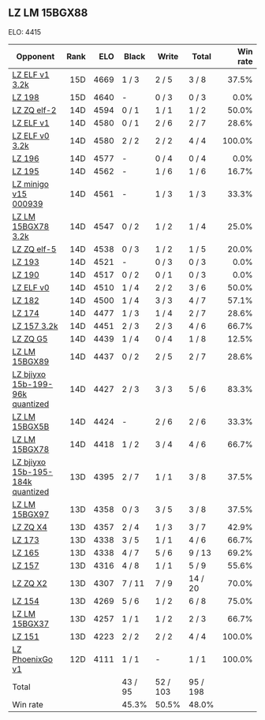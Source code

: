 ## LZ LM 15BGX88 ##

ELO: 4415

Opponent | Rank | ELO | Black | Write | Total | Win rate
---------|-----:|----:|-------|-------|-------|-------:
[LZ ELF v1 3.2k](LZ%20ELF%20v1%203.2k.md) | 15D | 4669 | 1 / 3 | 2 / 5 | 3 / 8 | 37.5%
[LZ 198](LZ%20198.md) | 15D | 4640 | - | 0 / 3 | 0 / 3 | 0.0%
[LZ ZQ elf-2](LZ%20ZQ%20elf-2.md) | 14D | 4594 | 0 / 1 | 1 / 1 | 1 / 2 | 50.0%
[LZ ELF v1](LZ%20ELF%20v1.md) | 14D | 4580 | 0 / 1 | 2 / 6 | 2 / 7 | 28.6%
[LZ ELF v0 3.2k](LZ%20ELF%20v0%203.2k.md) | 14D | 4580 | 2 / 2 | 2 / 2 | 4 / 4 | 100.0%
[LZ 196](LZ%20196.md) | 14D | 4577 | - | 0 / 4 | 0 / 4 | 0.0%
[LZ 195](LZ%20195.md) | 14D | 4562 | - | 1 / 6 | 1 / 6 | 16.7%
[LZ minigo v15 000939](LZ%20minigo%20v15%20000939.md) | 14D | 4561 | - | 1 / 3 | 1 / 3 | 33.3%
[LZ LM 15BGX78 3.2k](LZ%20LM%2015BGX78%203.2k.md) | 14D | 4547 | 0 / 2 | 1 / 2 | 1 / 4 | 25.0%
[LZ ZQ elf-5](LZ%20ZQ%20elf-5.md) | 14D | 4538 | 0 / 3 | 1 / 2 | 1 / 5 | 20.0%
[LZ 193](LZ%20193.md) | 14D | 4521 | - | 0 / 3 | 0 / 3 | 0.0%
[LZ 190](LZ%20190.md) | 14D | 4517 | 0 / 2 | 0 / 1 | 0 / 3 | 0.0%
[LZ ELF v0](LZ%20ELF%20v0.md) | 14D | 4510 | 1 / 4 | 2 / 2 | 3 / 6 | 50.0%
[LZ 182](LZ%20182.md) | 14D | 4500 | 1 / 4 | 3 / 3 | 4 / 7 | 57.1%
[LZ 174](LZ%20174.md) | 14D | 4477 | 1 / 3 | 1 / 4 | 2 / 7 | 28.6%
[LZ 157 3.2k](LZ%20157%203.2k.md) | 14D | 4451 | 2 / 3 | 2 / 3 | 4 / 6 | 66.7%
[LZ ZQ G5](LZ%20ZQ%20G5.md) | 14D | 4439 | 1 / 4 | 0 / 4 | 1 / 8 | 12.5%
[LZ LM 15BGX89](LZ%20LM%2015BGX89.md) | 14D | 4437 | 0 / 2 | 2 / 5 | 2 / 7 | 28.6%
[LZ bjiyxo 15b-199-96k quantized](LZ%20bjiyxo%2015b-199-96k%20quantized.md) | 14D | 4427 | 2 / 3 | 3 / 3 | 5 / 6 | 83.3%
[LZ LM 15BGX5B](LZ%20LM%2015BGX5B.md) | 14D | 4424 | - | 2 / 6 | 2 / 6 | 33.3%
[LZ LM 15BGX78](LZ%20LM%2015BGX78.md) | 14D | 4418 | 1 / 2 | 3 / 4 | 4 / 6 | 66.7%
[LZ bjiyxo 15b-195-184k quantized](LZ%20bjiyxo%2015b-195-184k%20quantized.md) | 13D | 4395 | 2 / 7 | 1 / 1 | 3 / 8 | 37.5%
[LZ LM 15BGX97](LZ%20LM%2015BGX97.md) | 13D | 4358 | 0 / 3 | 3 / 5 | 3 / 8 | 37.5%
[LZ ZQ X4](LZ%20ZQ%20X4.md) | 13D | 4357 | 2 / 4 | 1 / 3 | 3 / 7 | 42.9%
[LZ 173](LZ%20173.md) | 13D | 4338 | 3 / 5 | 1 / 1 | 4 / 6 | 66.7%
[LZ 165](LZ%20165.md) | 13D | 4338 | 4 / 7 | 5 / 6 | 9 / 13 | 69.2%
[LZ 157](LZ%20157.md) | 13D | 4316 | 4 / 8 | 1 / 1 | 5 / 9 | 55.6%
[LZ ZQ X2](LZ%20ZQ%20X2.md) | 13D | 4307 | 7 / 11 | 7 / 9 | 14 / 20 | 70.0%
[LZ 154](LZ%20154.md) | 13D | 4269 | 5 / 6 | 1 / 2 | 6 / 8 | 75.0%
[LZ LM 15BGX37](LZ%20LM%2015BGX37.md) | 13D | 4257 | 1 / 1 | 1 / 2 | 2 / 3 | 66.7%
[LZ 151](LZ%20151.md) | 13D | 4223 | 2 / 2 | 2 / 2 | 4 / 4 | 100.0%
[LZ PhoenixGo v1](LZ%20PhoenixGo%20v1.md) | 12D | 4111 | 1 / 1 | - | 1 / 1 | 100.0%
Total | | | 43 / 95 | 52 / 103 | 95 / 198 | 
Win rate| | | 45.3% | 50.5% | 48.0% | 
